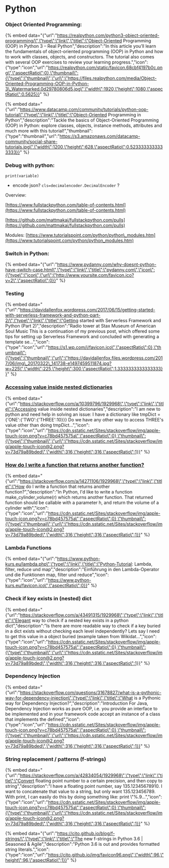 # Python

### Object Oriented Programming:

{% embed data="{\"url\":\"https://realpython.com/python3-object-oriented-programming/\",\"type\":\"link\",\"title\":\"Object-Oriented Programming \(OOP\) in Python 3 – Real Python\",\"description\":\"In this article you’ll learn the fundamentals of object-oriented programming \(OOP\) in Python and how to work with classes, objects, and constructors. The tutorial also comes with several OOP exercises to review your learning progress.\",\"icon\":{\"type\":\"icon\",\"url\":\"https://realpython.com/static/favicon.68cbf4197b0c.png\",\"aspectRatio\":0},\"thumbnail\":{\"type\":\"thumbnail\",\"url\":\"https://files.realpython.com/media/Object-Oriented-Programming-OOP-in-Python-3\_Watermarked.0d29780806d5.jpg\",\"width\":1920,\"height\":1080,\"aspectRatio\":0.5625}}" %}

{% embed data="{\"url\":\"https://www.datacamp.com/community/tutorials/python-oop-tutorial\",\"type\":\"link\",\"title\":\"Object-Oriented Programming in Python\",\"description\":\"Tackle the basics of Object-Oriented Programming \(OOP\) in Python: explore classes, objects, instance methods, attributes and much more with this tutorial!\",\"thumbnail\":{\"type\":\"thumbnail\",\"url\":\"https://s3.amazonaws.com/datacamp-community/social-share-tutorials.jpg\",\"width\":1200,\"height\":628,\"aspectRatio\":0.5233333333333333}}" %}



### Debug with python:

```text
print(variable)
```

* encode json?  `cls=decimalencoder.DecimalEncoder` ?

Overview:

[https://www.fullstackpython.com/table-of-contents.html](https://www.fullstackpython.com/table-of-contents.html)

[https://github.com/mattmakai/fullstackpython.com/pulls](https://github.com/mattmakai/fullstackpython.com/pulls)

Modules: [https://www.tutorialspoint.com/python/python\_modules.htm](https://www.tutorialspoint.com/python/python_modules.htm)





### Switch in Python: 

{% embed data="{\"url\":\"https://www.pydanny.com/why-doesnt-python-have-switch-case.html\",\"type\":\"link\",\"title\":\"pydanny.com\",\"icon\":{\"type\":\"icon\",\"url\":\"http://www.yoursite.com/favicon.ico?v=2\",\"aspectRatio\":0}}" %}



### Testing

{% embed data="{\"url\":\"https://davidallenfox.wordpress.com/2017/06/15/getting-started-with-serverless-framework-and-python-part-2/\",\"type\":\"link\",\"title\":\"Getting started with Serverless Framework and Python \(Part 2\)\",\"description\":\"Radio tower at Stax Museum of American Soul Music This is a continuation of my previous post, which offered some tips for setting up Serverless Framework and concluded with generating a template se…\",\"icon\":{\"type\":\"icon\",\"url\":\"https://s1.wp.com/i/favicon.ico\",\"aspectRatio\":0},\"thumbnail\":{\"type\":\"thumbnail\",\"url\":\"https://davidallenfox.files.wordpress.com/2017/06/img\_20170322\_141738-e1497459511874.jpg?w=225\",\"width\":225,\"height\":300,\"aspectRatio\":1.3333333333333333}}" %}

### [Accessing value inside nested dictionaries](https://stackoverflow.com/questions/10399614/accessing-value-inside-nested-dictionaries)

{% embed data="{\"url\":\"https://stackoverflow.com/a/10399796/1929968\",\"type\":\"link\",\"title\":\"Accessing value inside nested dictionaries\",\"description\":\"I am new to python and need help in solving an issue:  I have a dictionary like   tmpDict = {\'ONE\':{\'TWO\':{\'THREE\':10}}} Do we have any other way to access THREE\'s value other than doing   tmpDict...\",\"icon\":{\"type\":\"icon\",\"url\":\"https://cdn.sstatic.net/Sites/stackoverflow/img/apple-touch-icon.png?v=c78bd457575a\",\"aspectRatio\":0},\"thumbnail\":{\"type\":\"thumbnail\",\"url\":\"https://cdn.sstatic.net/Sites/stackoverflow/img/apple-touch-icon@2.png?v=73d79a89bded\",\"width\":316,\"height\":316,\"aspectRatio\":1}}" %}

### [How do I write a function that returns another function?](https://stackoverflow.com/questions/14261474/how-do-i-write-a-function-that-returns-another-function)

{% embed data="{\"url\":\"https://stackoverflow.com/a/14271106/1929968\",\"type\":\"link\",\"title\":\"How do I write a function that returns another function?\",\"description\":\"In Python, I\'d like to write a function make\_cylinder\_volume\(r\) which returns another function. That returned function should be callable with a parameter h, and return the volume of a cylinder with\",\"icon\":{\"type\":\"icon\",\"url\":\"https://cdn.sstatic.net/Sites/stackoverflow/img/apple-touch-icon.png?v=c78bd457575a\",\"aspectRatio\":0},\"thumbnail\":{\"type\":\"thumbnail\",\"url\":\"https://cdn.sstatic.net/Sites/stackoverflow/img/apple-touch-icon@2.png?v=73d79a89bded\",\"width\":316,\"height\":316,\"aspectRatio\":1}}" %}

### Lambda Functions

{% embed data="{\"url\":\"https://www.python-kurs.eu/lambda.php\",\"type\":\"link\",\"title\":\"Python-Tutorial: Lambda, filter, reduce und map\",\"description\":\"Einführung in den Lambda-Operator und die Funktionen  map, filter und reduce\",\"icon\":{\"type\":\"icon\",\"url\":\"https://www.python-kurs.eu/favicon.ico\",\"aspectRatio\":0}}" %}



### Check if key exists in \(nested\) dict

{% embed data="{\"url\":\"https://stackoverflow.com/a/43491315/1929968\",\"type\":\"link\",\"title\":\"Elegant way to check if a nested key exists in a python dict\",\"description\":\"Is there are more readable way to check if a key buried in a dict exists without checking each level independently?  Lets say I need to get this value in a object buried \(example taken from Wikidat...\",\"icon\":{\"type\":\"icon\",\"url\":\"https://cdn.sstatic.net/Sites/stackoverflow/img/apple-touch-icon.png?v=c78bd457575a\",\"aspectRatio\":0},\"thumbnail\":{\"type\":\"thumbnail\",\"url\":\"https://cdn.sstatic.net/Sites/stackoverflow/img/apple-touch-icon@2.png?v=73d79a89bded\",\"width\":316,\"height\":316,\"aspectRatio\":1}}" %}

### Dependency Injection

{% embed data="{\"url\":\"https://stackoverflow.com/questions/31678827/what-is-a-pythonic-way-for-dependency-injection\",\"type\":\"link\",\"title\":\"What is a Pythonic way for Dependency Injection?\",\"description\":\"Introduction  For Java, Dependency Injection works as pure OOP, i.e. you provide an interface to be implemented and in your framework code accept an instance of a class that implements the defined\",\"icon\":{\"type\":\"icon\",\"url\":\"https://cdn.sstatic.net/Sites/stackoverflow/img/apple-touch-icon.png?v=c78bd457575a\",\"aspectRatio\":0},\"thumbnail\":{\"type\":\"thumbnail\",\"url\":\"https://cdn.sstatic.net/Sites/stackoverflow/img/apple-touch-icon@2.png?v=73d79a89bded\",\"width\":316,\"height\":316,\"aspectRatio\":1}}" %}



### String replacement / patterns \(f-strings\)

{% embed data="{\"url\":\"https://stackoverflow.com/a/42834054/1929968\",\"type\":\"link\",\"title\":\"Convert floating point number to a certain precision, and then copy to string\",\"description\":\"I have a floating point number, say 135.12345678910. I want to concatenate that value to a string, but only want 135.123456789. With print, I can easily do this by doing something like:  print \\\"%.9...\",\"icon\":{\"type\":\"icon\",\"url\":\"https://cdn.sstatic.net/Sites/stackoverflow/img/apple-touch-icon.png?v=c78bd457575a\",\"aspectRatio\":0},\"thumbnail\":{\"type\":\"thumbnail\",\"url\":\"https://cdn.sstatic.net/Sites/stackoverflow/img/apple-touch-icon@2.png?v=73d79a89bded\",\"width\":316,\"height\":316,\"aspectRatio\":1}}" %}

{% embed data="{\"url\":\"https://cito.github.io/blog/f-strings/\",\"type\":\"link\",\"title\":\"The new f-strings in Python 3.6 \| Seasoned & Agile\",\"description\":\"Python 3.6 is out and provides formatted string literals.\",\"icon\":{\"type\":\"icon\",\"url\":\"https://cito.github.io/img/favicon96.png\",\"width\":96,\"height\":96,\"aspectRatio\":1}}" %}



